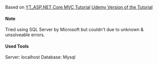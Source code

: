 Based on [YT_ASP.NET Core MVC Tutorial](https://www.youtube.com/watch?v=jhj9ouy7x1g&list=WL&index=9)
[Udemy Version of the Tutorial](https://www.udemy.com/course/aspnet-mvc-course-aspnet-core/learn/lecture/36397396#overview)

#### Note

Tried using SQL Server by Microsoft but couldn't due to unknown & unsolveable errors.

#### Used Tools

Server: localhost
Database: Mysql
